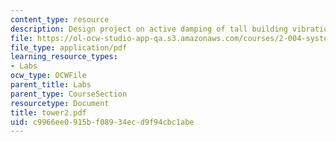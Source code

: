 ```yaml
---
content_type: resource
description: Design project on active damping of tall building vibrations.
file: https://ol-ocw-studio-app-qa.s3.amazonaws.com/courses/2-004-systems-modeling-and-control-ii-fall-2007/c9966ee0915bf08934ecd9f94cbc1abe_tower2.pdf
file_type: application/pdf
learning_resource_types:
- Labs
ocw_type: OCWFile
parent_title: Labs
parent_type: CourseSection
resourcetype: Document
title: tower2.pdf
uid: c9966ee0-915b-f089-34ec-d9f94cbc1abe
---
```

